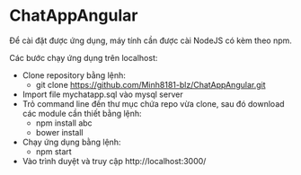 ﻿# ChatAppAngular

Để cài đặt được ứng dụng, máy tính cần được cài NodeJS có kèm theo npm.

Các bước chạy ứng dụng trên localhost:

  - Clone repository bằng lệnh:
      + git clone https://github.com/Minh8181-blz/ChatAppAngular.git
  - Import file mychatapp.sql vào mysql server
  - Trỏ command line đến thư mục chứa repo vừa clone, sau đó download các module cần thiết bằng lệnh:
      + npm install abc
      + bower install
  - Chạy ứng dụng bằng lệnh:
      + npm start
  - Vào trình duyệt và truy cập http://localhost:3000/
